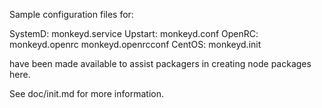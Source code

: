 Sample configuration files for:

SystemD: monkeyd.service
Upstart: monkeyd.conf
OpenRC:  monkeyd.openrc
         monkeyd.openrcconf
CentOS:  monkeyd.init

have been made available to assist packagers in creating node packages here.

See doc/init.md for more information.
